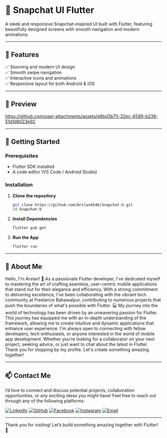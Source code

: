 # 📸 Snapchat UI Flutter  

A sleek and responsive Snapchat-inspired UI built with Flutter, featuring beautifully designed screens with smooth navigation and modern animations.  

---

## 🎯 Features  
✅ Stunning and modern UI design  
✅ Smooth swipe navigation  
✅ Interactive icons and animations  
✅ Responsive layout for both Android & iOS  

---

## 📸 Preview  
 


https://github.com/user-attachments/assets/e6bd3b75-32ec-4589-b238-51d1d8023e92


---

## 🚀 Getting Started  

### Prerequisites  
- Flutter SDK installed  
- A code editor (VS Code / Android Studio)  

### Installation  
1. **Clone the repository**  
   ```bash
   git clone https://github.com/Arslan4546/Snapchat-U.git
   cd Snapchat-U
   
2. **Install Dependencies**
   ```bash
   flutter pub get
3. **Run the App**
   ```bash
   flutter run
   
---
## 🚀 About Me
Hello, I'm Arslan! 👋 As a passionate Flutter developer, I've dedicated myself to mastering the art of crafting seamless, user-centric mobile applications that stand out for their elegance and efficiency. With a strong commitment to delivering excellence, I've been collaborating with the vibrant tech community at Freelance Bahawalpur, contributing to numerous projects that push the boundaries of what's possible with Flutter. 💻 My journey into the world of technology has been driven by an unwavering passion for Flutter. This journey has equipped me with an in-depth understanding of the framework, allowing me to create intuitive and dynamic applications that enhance user experience. I'm always open to connecting with fellow developers, tech enthusiasts, or anyone interested in the world of mobile app development. Whether you're looking for a collaborator on your next project, seeking advice, or just want to chat about the latest in Flutter. Thank you for stopping by my profile. Let's create something amazing together!

---

## 📫 Contact Me

I’d love to connect and discuss potential projects, collaboration opportunities, or any exciting ideas you might have! Feel free to reach out through any of the following platforms:

[![LinkedIn](https://img.shields.io/badge/-LinkedIn-blue?style=flat-square&logo=linkedin&logoColor=white)](https://www.linkedin.com/in/arslan4546/)
[![GitHub](https://img.shields.io/badge/-GitHub-black?style=flat-square&logo=github&logoColor=white)](https://github.com/Arslan4546)
[![Facebook](https://img.shields.io/badge/-Facebook-1877F2?style=flat-square&logo=facebook&logoColor=white)](https://www.facebook.com/Arslan4546)
[![Instagram](https://img.shields.io/badge/-Instagram-E4405F?style=flat-square&logo=instagram&logoColor=white)](https://www.instagram.com/arslantariq4546)
[![Email](https://img.shields.io/badge/-Email-D14836?style=flat-square&logo=gmail&logoColor=white)](mailto:arslantariq4546@gmail.com)

---

Thank you for visiting! Let’s build something amazing together with Flutter! 🌟 
